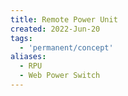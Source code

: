 ```yaml
---
title: Remote Power Unit
created: 2022-Jun-20
tags:
  - 'permanent/concept'
aliases:
  - RPU
  - Web Power Switch
---
```






